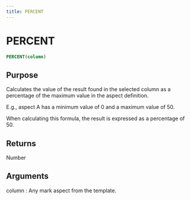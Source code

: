 ```yaml
---
title: PERCENT
---
```


# PERCENT

~~~ sql
PERCENT(column)
~~~

## Purpose

Calculates the value of the result found in the selected column as a percentage of the maximum value in the aspect definition. 

E.g., aspect A has a minimum value of 0 and a maximum value of 50. 

When calculating this formula, the result is expressed as a percentage of 50.

## Returns

Number

## Arguments

column
: Any mark aspect from the template.